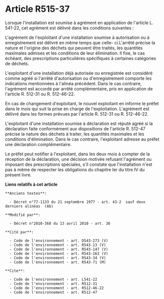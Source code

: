 # Article R515-37

Lorsque l'installation est soumise à agrément en application de l'article L. 541-22, cet agrément est délivré dans les
conditions suivantes : 

L'agrément de l'exploitant d'une installation soumise à autorisation ou à enregistrement est délivré en même temps que celle-
ci.L'arrêté précise la nature et l'origine des déchets qui peuvent être traités, les quantités maximales admises et les
conditions de leur élimination. Il fixe, le cas échéant, des prescriptions particulières spécifiques à certaines catégories
de déchets.

L'exploitant d'une installation déjà autorisée ou enregistrée est considéré comme agréé si l'arrêté d'autorisation ou
d'enregistrement comporte les indications mentionnées à l'alinéa précédent. Dans le cas contraire, l'agrément est accordé par
arrêté complémentaire, pris en application de l'article R. 512-31 ou R. 512-46-22. 

En cas de changement d'exploitant, le nouvel exploitant en informe le préfet dans le mois qui suit la prise en charge de
l'exploitation. L'agrément est délivré dans les formes prévues par l'article R. 512-31 ou R. 512-46-22.

L'exploitant d'une installation soumise à déclaration est réputé agréé si la déclaration faite conformément aux dispositions
de l'article R. 512-47 précise la nature des déchets à traiter, les quantités maximales et les conditions d'élimination. Dans
le cas contraire, l'exploitant adresse au préfet une déclaration complémentaire. 

Le préfet peut notifier à l'exploitant, dans les deux mois à compter de la réception de la déclaration, une décision motivée
refusant l'agrément ou imposant des prescriptions spéciales, s'il constate que l'installation n'est pas à même de respecter
les obligations du chapitre Ier du titre IV du présent livre.

**Liens relatifs à cet article**

	**Anciens textes**:

	  - Décret n°77-1133 du 21 septembre 1977 - art. 43-2  sauf deux derniers alinéas  (Ab)

	**Modifié par**:

	  - Décret n°2010-368 du 13 avril 2010 - art. 36

	**Cité par**:

	  - Code de l'environnement - art. D543-273 (V)
	  - Code de l'environnement - art. R543-13 (V)
	  - Code de l'environnement - art. R543-147 (V)
	  - Code de l'environnement - art. R543-162 (V)
	  - Code de l'environnement - art. R543-34 (V)
	  - Code de l'environnement - art. R543-71 (M)

	**Cite**:

	  - Code de l'environnement - art. L541-22
	  - Code de l'environnement - art. R512-31
	  - Code de l'environnement - art. R512-46-22
	  - Code de l'environnement - art. R512-47
